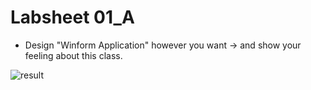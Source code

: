 # Labsheet 01_A
- Design "Winform Application" however you want -> and show your feeling about this class. 

![result](screenshots/screenshots.gif)
